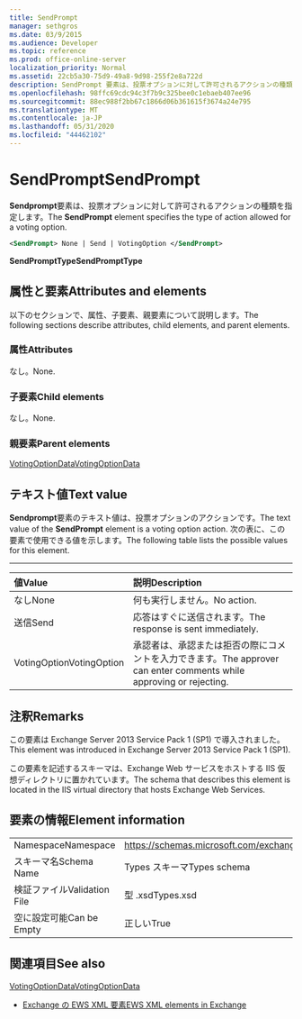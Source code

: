 ```yaml
---
title: SendPrompt
manager: sethgros
ms.date: 03/9/2015
ms.audience: Developer
ms.topic: reference
ms.prod: office-online-server
localization_priority: Normal
ms.assetid: 22cb5a30-75d9-49a8-9d98-255f2e8a722d
description: SendPrompt 要素は、投票オプションに対して許可されるアクションの種類を指定します。
ms.openlocfilehash: 98ffc69cdc94c3f7b9c325bee0c1ebaeb407ee96
ms.sourcegitcommit: 88ec988f2bb67c1866d06b361615f3674a24e795
ms.translationtype: MT
ms.contentlocale: ja-JP
ms.lasthandoff: 05/31/2020
ms.locfileid: "44462102"
---
```

# <a name="sendprompt"></a><span data-ttu-id="8eb6b-103">SendPrompt</span><span class="sxs-lookup"><span data-stu-id="8eb6b-103">SendPrompt</span></span>

<span data-ttu-id="8eb6b-104">**Sendprompt**要素は、投票オプションに対して許可されるアクションの種類を指定します。</span><span class="sxs-lookup"><span data-stu-id="8eb6b-104">The **SendPrompt** element specifies the type of action allowed for a voting option.</span></span> 
  
```XML
<SendPrompt> None | Send | VotingOption </SendPrompt>
```

 <span data-ttu-id="8eb6b-105">**SendPromptType**</span><span class="sxs-lookup"><span data-stu-id="8eb6b-105">**SendPromptType**</span></span>
## <a name="attributes-and-elements"></a><span data-ttu-id="8eb6b-106">属性と要素</span><span class="sxs-lookup"><span data-stu-id="8eb6b-106">Attributes and elements</span></span>

<span data-ttu-id="8eb6b-107">以下のセクションで、属性、子要素、親要素について説明します。</span><span class="sxs-lookup"><span data-stu-id="8eb6b-107">The following sections describe attributes, child elements, and parent elements.</span></span>
  
### <a name="attributes"></a><span data-ttu-id="8eb6b-108">属性</span><span class="sxs-lookup"><span data-stu-id="8eb6b-108">Attributes</span></span>

<span data-ttu-id="8eb6b-109">なし。</span><span class="sxs-lookup"><span data-stu-id="8eb6b-109">None.</span></span>
  
### <a name="child-elements"></a><span data-ttu-id="8eb6b-110">子要素</span><span class="sxs-lookup"><span data-stu-id="8eb6b-110">Child elements</span></span>

<span data-ttu-id="8eb6b-111">なし。</span><span class="sxs-lookup"><span data-stu-id="8eb6b-111">None.</span></span>
  
### <a name="parent-elements"></a><span data-ttu-id="8eb6b-112">親要素</span><span class="sxs-lookup"><span data-stu-id="8eb6b-112">Parent elements</span></span>

[<span data-ttu-id="8eb6b-113">VotingOptionData</span><span class="sxs-lookup"><span data-stu-id="8eb6b-113">VotingOptionData</span></span>](votingoptiondata.md)
  
## <a name="text-value"></a><span data-ttu-id="8eb6b-114">テキスト値</span><span class="sxs-lookup"><span data-stu-id="8eb6b-114">Text value</span></span>

<span data-ttu-id="8eb6b-115">**Sendprompt**要素のテキスト値は、投票オプションのアクションです。</span><span class="sxs-lookup"><span data-stu-id="8eb6b-115">The text value of the **SendPrompt** element is a voting option action.</span></span> <span data-ttu-id="8eb6b-116">次の表に、この要素で使用できる値を示します。</span><span class="sxs-lookup"><span data-stu-id="8eb6b-116">The following table lists the possible values for this element.</span></span> 
  
****

|<span data-ttu-id="8eb6b-117">**値**</span><span class="sxs-lookup"><span data-stu-id="8eb6b-117">**Value**</span></span>|<span data-ttu-id="8eb6b-118">**説明**</span><span class="sxs-lookup"><span data-stu-id="8eb6b-118">**Description**</span></span>|
|:-----|:-----|
|<span data-ttu-id="8eb6b-119">なし</span><span class="sxs-lookup"><span data-stu-id="8eb6b-119">None</span></span>  <br/> |<span data-ttu-id="8eb6b-120">何も実行しません。</span><span class="sxs-lookup"><span data-stu-id="8eb6b-120">No action.</span></span>  <br/> |
|<span data-ttu-id="8eb6b-121">送信</span><span class="sxs-lookup"><span data-stu-id="8eb6b-121">Send</span></span>  <br/> |<span data-ttu-id="8eb6b-122">応答はすぐに送信されます。</span><span class="sxs-lookup"><span data-stu-id="8eb6b-122">The response is sent immediately.</span></span>  <br/> |
|<span data-ttu-id="8eb6b-123">VotingOption</span><span class="sxs-lookup"><span data-stu-id="8eb6b-123">VotingOption</span></span>  <br/> |<span data-ttu-id="8eb6b-124">承認者は、承認または拒否の際にコメントを入力できます。</span><span class="sxs-lookup"><span data-stu-id="8eb6b-124">The approver can enter comments while approving or rejecting.</span></span>  <br/> |
   
## <a name="remarks"></a><span data-ttu-id="8eb6b-125">注釈</span><span class="sxs-lookup"><span data-stu-id="8eb6b-125">Remarks</span></span>

<span data-ttu-id="8eb6b-126">この要素は Exchange Server 2013 Service Pack 1 (SP1) で導入されました。</span><span class="sxs-lookup"><span data-stu-id="8eb6b-126">This element was introduced in Exchange Server 2013 Service Pack 1 (SP1).</span></span>
  
<span data-ttu-id="8eb6b-127">この要素を記述するスキーマは、Exchange Web サービスをホストする IIS 仮想ディレクトリに置かれています。</span><span class="sxs-lookup"><span data-stu-id="8eb6b-127">The schema that describes this element is located in the IIS virtual directory that hosts Exchange Web Services.</span></span>
  
## <a name="element-information"></a><span data-ttu-id="8eb6b-128">要素の情報</span><span class="sxs-lookup"><span data-stu-id="8eb6b-128">Element information</span></span>

|||
|:-----|:-----|
|<span data-ttu-id="8eb6b-129">Namespace</span><span class="sxs-lookup"><span data-stu-id="8eb6b-129">Namespace</span></span>  <br/> |https://schemas.microsoft.com/exchange/services/2006/types  <br/> |
|<span data-ttu-id="8eb6b-130">スキーマ名</span><span class="sxs-lookup"><span data-stu-id="8eb6b-130">Schema Name</span></span>  <br/> |<span data-ttu-id="8eb6b-131">Types スキーマ</span><span class="sxs-lookup"><span data-stu-id="8eb6b-131">Types schema</span></span>  <br/> |
|<span data-ttu-id="8eb6b-132">検証ファイル</span><span class="sxs-lookup"><span data-stu-id="8eb6b-132">Validation File</span></span>  <br/> |<span data-ttu-id="8eb6b-133">型 .xsd</span><span class="sxs-lookup"><span data-stu-id="8eb6b-133">Types.xsd</span></span>  <br/> |
|<span data-ttu-id="8eb6b-134">空に設定可能</span><span class="sxs-lookup"><span data-stu-id="8eb6b-134">Can be Empty</span></span>  <br/> |<span data-ttu-id="8eb6b-135">正しい</span><span class="sxs-lookup"><span data-stu-id="8eb6b-135">True</span></span>  <br/> |
   
## <a name="see-also"></a><span data-ttu-id="8eb6b-136">関連項目</span><span class="sxs-lookup"><span data-stu-id="8eb6b-136">See also</span></span>



[<span data-ttu-id="8eb6b-137">VotingOptionData</span><span class="sxs-lookup"><span data-stu-id="8eb6b-137">VotingOptionData</span></span>](votingoptiondata.md)


- [<span data-ttu-id="8eb6b-138">Exchange の EWS XML 要素</span><span class="sxs-lookup"><span data-stu-id="8eb6b-138">EWS XML elements in Exchange</span></span>](ews-xml-elements-in-exchange.md)

